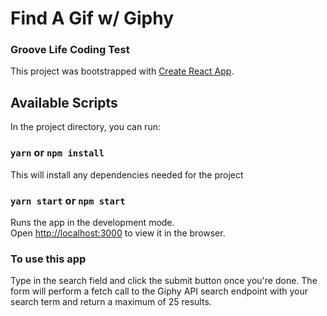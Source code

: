 # Find A Gif w/ Giphy
### Groove Life Coding Test

This project was bootstrapped with [Create React App](https://github.com/facebook/create-react-app).

## Available Scripts

In the project directory, you can run:

### `yarn` or `npm install`

This will install any dependencies needed for the project

### `yarn start` or `npm start`

Runs the app in the development mode.\
Open [http://localhost:3000](http://localhost:3000) to view it in the browser.

### To use this app
Type in the search field and click the submit button once you're done. The form will perform a fetch call to the Giphy API search endpoint with your search term and return a maximum of 25 results.